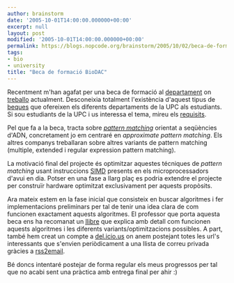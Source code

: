 ```yaml
---
author: brainstorm
date: '2005-10-01T14:00:00.000000+00:00'
excerpt: null
layout: post
modified: '2005-10-01T14:00:00.000000+00:00'
permalink: https://blogs.nopcode.org/brainstorm/2005/10/02/beca-de-formacio-biodac/
tags:
- bio
- university
title: "Beca de formació BioDAC"
---
```


Recentment m'han agafat per una beca de formació al [departament][1] on [treballo][2] actualment. Desconeixia totalment l'existència d'aquest tipus de [beques][3] que ofereixen els diferents departaments de la UPC als estudiants. Si sou estudiants de la UPC i us interessa el tema, mireu els [requisits][4].

Pel que fa a la beca, tracta sobre [<acronym title="cerca de patrons"><em>pattern matching</em></acronym>][5] orientat a seqüències d'ADN, concretament jo em centraré en *approximate pattern matching*. Els altres companys treballaran sobre altres variants de pattern matching (multiple, extended i regular expression pattern matching).

La motivació final del projecte és optimitzar aquestes técniques de *pattern matching* usant instruccions [SIMD][6] presents en els microprocessadors d'avui en dia. Potser en una fase a llarg plaç es podria extendre el projecte per construïr hardware optimitzat exclusivament per aquests propòsits.

Ara mateix estem en la fase inicial que consisteix en buscar algoritmes i fer implementacions preliminars per tal de tenir una idea clara de com funcionen exactament aquests algoritmes. El professor que porta aquesta beca ens ha recomanat un <acronym title="Flexible pattern matching in strings"><a href="https://www.dcc.uchile.cl/~gnavarro/FPMbook/">llibre</a></acronym> que explica amb detall com funcionen aquests algoritmes i les diferents variants/optimitzacions possibles. A part, també hem creat un compte a [del.icio.us][7] on anem postejant totes les url's interessants que s'envien periòdicament a una llista de correu privada gràcies a [rss2email][8].

Bé doncs intentaré postejar de forma regular els meus progressos per tal que no acabi sent una pràctica amb entrega final per ahir :)

 [1]: https://www.ac.upc.edu
 [2]: https://www.ac.upc.edu/personal/rvalls,en.html
 [3]: https://www.upc.edu/estudiants/programa_formacio/propostes.htm
 [4]: https://www.upc.edu/estudiants/programa_formacio/prog_form.htm
 [5]: https://en.wikipedia.org/wiki/Pattern_matching
 [6]: https://en.wikipedia.org/wiki/SIMD
 [7]: https://del.icio.us/biobook/
 [8]: https://www.aaronsw.com/2002/rss2email/
